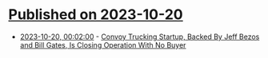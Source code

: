 # [Published on 2023-10-20](index.md)

* [2023-10-20, 00:02:00](https://tech.slashdot.org/story/23/10/19/2120248/convoy-trucking-startup-backed-by-jeff-bezos-and-bill-gates-is-closing-operation-with-no-buyer?utm_source=rss1.0mainlinkanon&utm_medium=feed) - [Convoy Trucking Startup, Backed By Jeff Bezos and Bill Gates, Is Closing Operation With No Buyer](https://tech.slashdot.org/story/23/10/19/2120248/convoy-trucking-startup-backed-by-jeff-bezos-and-bill-gates-is-closing-operation-with-no-buyer?utm_source=rss1.0mainlinkanon&utm_medium=feed)
